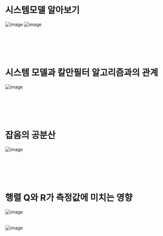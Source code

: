 # 시스템모델 알아보기
![image](https://user-images.githubusercontent.com/107944370/229392742-8f3b6de1-be04-4cdb-b52d-f0c01c0318f4.png)
![image](https://user-images.githubusercontent.com/107944370/229393168-5eaa5b5d-9ab0-4e96-9cfe-7495d355fde0.png)
<br>
<br>
<br>
<br>
<br>
<br>
# 시스템 모델과 칼만필터 알고리즘과의 관계
![image](https://user-images.githubusercontent.com/107944370/229393759-d1076130-6fda-4f3e-8572-d0d601ba0a91.png)
<br>
<br>
<br>
<br>
<br>
<br>
# 잡음의 공분산
![image](https://user-images.githubusercontent.com/107944370/229394521-d0e12a4f-c5ab-4c78-b124-f30c05c28247.png)
<br>
<br>
<br>
<br>
<br>
<br>
# 행렬 Q와 R가 측정값에 미치는 영향
![image](https://user-images.githubusercontent.com/107944370/229396212-04688077-a975-4f54-b88e-ec96d11b1c7b.png)
<br>
<br>
<br>
![image](https://user-images.githubusercontent.com/107944370/229396231-95a44847-509b-4615-a159-7e95f59d7328.png)
